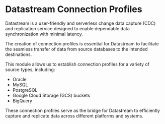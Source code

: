 # Datastream Connection Profiles

Datastream is a user-friendly and serverless change data capture (CDC) and replication service designed to enable dependable data synchronization with minimal latency.

The creation of connection profiles is essential for Datastream to facilitate the seamless transfer of data from source databases to the intended destinations.

This module allows us to establish connection profiles for a variety of source types, including:

- Oracle
- MySQL
- PostgreSQL
- Google Cloud Storage (GCS) buckets
- BigQuery

These connection profiles serve as the bridge for Datastream to efficiently capture and replicate data across different platforms and systems.